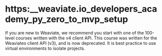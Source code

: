 # https:\_\_weaviate.io_developers_academy_py_zero_to_mvp_setup

If you are new to Weaviate, we recommend you start with one of the 100-level courses written with the v4 client API. This course was written for the Weaviates client API (v3), and is now deprecated. It is best practice to use virtual environments to isolate projects.
